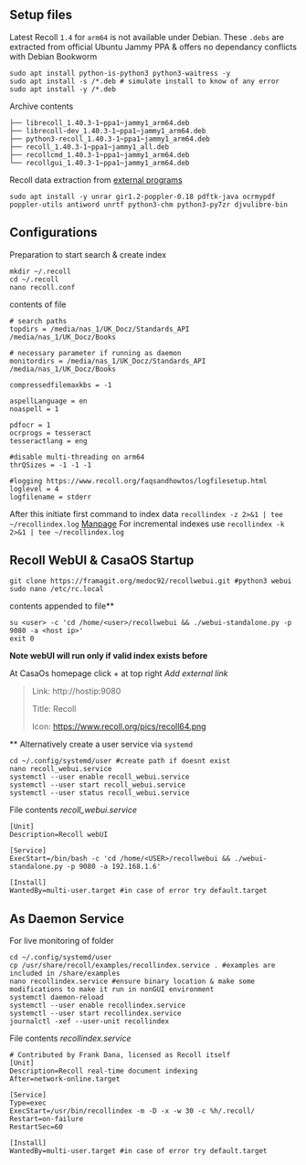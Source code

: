## Setup files
Latest Recoll `1.4` for `arm64` is not available under Debian. These `.debs` are extracted from official Ubuntu Jammy PPA & offers no dependancy conflicts with Debian Bookworm
```
sudo apt install python-is-python3 python3-waitress -y
sudo apt install -s /*.deb # simulate install to know of any error
sudo apt install -y /*.deb
```
Archive contents
```
├── librecoll_1.40.3-1~ppa1~jammy1_arm64.deb
├── librecoll-dev_1.40.3-1~ppa1~jammy1_arm64.deb
├── python3-recoll_1.40.3-1~ppa1~jammy1_arm64.deb
├── recoll_1.40.3-1~ppa1~jammy1_all.deb
├── recollcmd_1.40.3-1~ppa1~jammy1_arm64.deb
└── recollgui_1.40.3-1~ppa1~jammy1_arm64.deb
```
Recoll data extraction from [external programs](https://www.recoll.org/pages/features.html#doctypes.helpers)
```
sudo apt install -y unrar gir1.2-poppler-0.18 pdftk-java ocrmypdf poppler-utils antiword unrtf python3-chm python3-py7zr djvulibre-bin 
```
## Configurations
Preparation to start search & create index
```
mkdir ~/.recoll
cd ~/.recoll
nano recoll.conf
```
contents of file
```
# search paths
topdirs = /media/nas_1/UK_Docz/Standards_API  /media/nas_1/UK_Docz/Books

# necessary parameter if running as daemon
monitordirs = /media/nas_1/UK_Docz/Standards_API  /media/nas_1/UK_Docz/Books

compressedfilemaxkbs = -1

aspellLanguage = en
noaspell = 1

pdfocr = 1
ocrprogs = tesseract
tesseractlang = eng

#disable multi-threading on arm64
thrQSizes = -1 -1 -1

#logging https://www.recoll.org/faqsandhowtos/logfilesetup.html
loglevel = 4
logfilename = stderr
```
After this initiate first command to index data `recollindex -z 2>&1 | tee ~/recollindex.log` [Manpage](https://www.recoll.org/manpages/recollindex.1.html) For incremental indexes use `recollindex -k 2>&1 | tee ~/recollindex.log`

## Recoll WebUI & CasaOS Startup
```
git clone https://framagit.org/medoc92/recollwebui.git #python3 webui
sudo nano /etc/rc.local
```
contents appended to file**
```
su <user> -c 'cd /home/<user>/recollwebui && ./webui-standalone.py -p 9080 -a <host ip>' 
exit 0
```
**Note webUI will run only if valid index exists before**

At CasaOs homepage click + at top right _Add external link_
> Link: http://hostip:9080
> 
> Title: Recoll
> 
> Icon: https://www.recoll.org/pics/recoll64.png
>

** Alternatively create a user service via `systemd`

```
cd ~/.config/systemd/user #create path if doesnt exist
nano recoll_webui.service
systemctl --user enable recoll_webui.service
systemctl --user start recoll_webui.service
systemctl --user status recoll_webui.service
```
File contents _recoll_webui.service_
```
[Unit]
Description=Recoll webUI

[Service]
ExecStart=/bin/bash -c 'cd /home/<USER>/recollwebui && ./webui-standalone.py -p 9080 -a 192.168.1.6'

[Install]
WantedBy=multi-user.target #in case of error try default.target
```

## As Daemon Service
For live monitoring of folder
```
cd ~/.config/systemd/user
cp /usr/share/recoll/examples/recollindex.service . #examples are included in /share/examples
nano recollindex.service #ensure binary location & make some modifications to make it run in nonGUI environment
systemctl daemon-reload
systemctl --user enable recollindex.service
systemctl --user start recollindex.service
journalctl -xef --user-unit recollindex
```
File contents _recollindex.service_
```
# Contributed by Frank Dana, licensed as Recoll itself
[Unit]
Description=Recoll real-time document indexing
After=network-online.target

[Service]
Type=exec
ExecStart=/usr/bin/recollindex -m -D -x -w 30 -c %h/.recoll/
Restart=on-failure
RestartSec=60

[Install]
WantedBy=multi-user.target #in case of error try default.target

```
